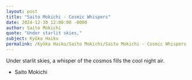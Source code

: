 ```yaml
---
layout: post
title: "Saito Mokichi - Cosmic Whispers"
date: 2024-12-30 12:00:00 -0000
author: Saito Mokichi
quote: "Under starlit skies,"
subject: Kyōka Haiku
permalink: /Kyōka Haiku/Saito Mokichi/Saito Mokichi - Cosmic Whispers
---
```


Under starlit skies,
a whisper of the cosmos
fills the cool night air.

- Saito Mokichi
